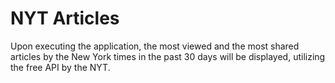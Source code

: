 # NYT Articles
Upon executing the application, the most viewed and the most shared articles by the New York times in the past 30 days will be displayed, utilizing the free API by the NYT.
